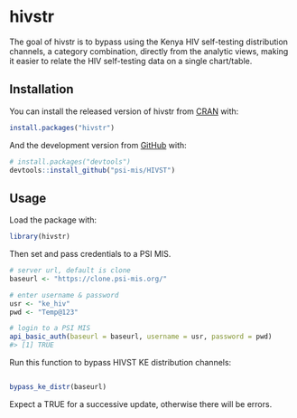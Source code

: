 
<!-- README.md is generated from README.Rmd. Please edit that file -->

# hivstr

<!-- badges: start -->

<!-- badges: end -->

The goal of hivstr is to bypass using the Kenya HIV self-testing
distribution channels, a category combination, directly from the
analytic views, making it easier to relate the HIV self-testing data on
a single chart/table.

## Installation

You can install the released version of hivstr from
[CRAN](https://CRAN.R-project.org) with:

``` r
install.packages("hivstr")
```

And the development version from [GitHub](https://github.com/) with:

``` r
# install.packages("devtools")
devtools::install_github("psi-mis/HIVST")
```

## Usage

Load the package with:

``` r
library(hivstr)
```

Then set and pass credentials to a PSI MIS.

``` r
# server url, default is clone
baseurl <- "https://clone.psi-mis.org/"

# enter username & password
usr <- "ke_hiv"
pwd <- "Temp@123"

# login to a PSI MIS
api_basic_auth(baseurl = baseurl, username = usr, password = pwd)
#> [1] TRUE
```

Run this function to bypass HIVST KE distribution channels:

``` r

bypass_ke_distr(baseurl)
```

Expect a TRUE for a successive update, otherwise there will be errors.

